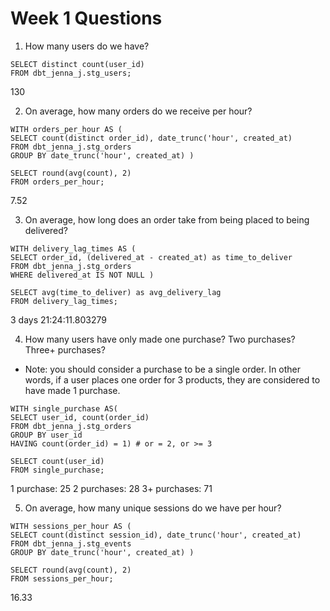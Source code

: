 # Week 1 Questions

1. How many users do we have?

```
SELECT distinct count(user_id) 
FROM dbt_jenna_j.stg_users;
```
130

2. On average, how many orders do we receive per hour?

```
WITH orders_per_hour AS (
SELECT count(distinct order_id), date_trunc('hour', created_at) 
FROM dbt_jenna_j.stg_orders 
GROUP BY date_trunc('hour', created_at) )

SELECT round(avg(count), 2) 
FROM orders_per_hour;
```
7.52

3. On average, how long does an order take from being placed to being delivered?

```
WITH delivery_lag_times AS (
SELECT order_id, (delivered_at - created_at) as time_to_deliver
FROM dbt_jenna_j.stg_orders 
WHERE delivered_at IS NOT NULL )

SELECT avg(time_to_deliver) as avg_delivery_lag 
FROM delivery_lag_times;

```
3 days 21:24:11.803279

4. How many users have only made one purchase? Two purchases? Three+ purchases?
- Note: you should consider a purchase to be a single order. In other words, if a user places one order for 3 products, they are considered to have made 1 purchase.

```
WITH single_purchase AS(
SELECT user_id, count(order_id)
FROM dbt_jenna_j.stg_orders 
GROUP BY user_id
HAVING count(order_id) = 1) # or = 2, or >= 3

SELECT count(user_id)
FROM single_purchase;
```
1 purchase: 25
2 purchases: 28
3+ purchases: 71


5. On average, how many unique sessions do we have per hour?

```
WITH sessions_per_hour AS (
SELECT count(distinct session_id), date_trunc('hour', created_at) 
FROM dbt_jenna_j.stg_events 
GROUP BY date_trunc('hour', created_at) )

SELECT round(avg(count), 2) 
FROM sessions_per_hour;
```
16.33